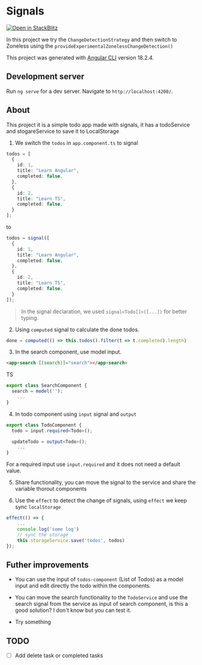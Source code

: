 # Signals

[![Open in StackBlitz](https://developer.stackblitz.com/img/open_in_stackblitz.svg)](https://stackblitz.com/edit/signals-intermedio)

In this project we try the `ChangeDetectionStrategy` and then switch to Zoneless using the `provideExperimentalZonelessChangeDetection()`

This project was generated with [Angular CLI](https://github.com/angular/angular-cli) version 18.2.4.

## Development server

Run `ng serve` for a dev server. Navigate to `http://localhost:4200/`.

## About

This project it is a simple todo app made with signals, it has a todoService and stogareService to save it to LocalStorage

1. We switch the `todos` in `app.component.ts` to signal

```ts
todos = [
  {
    id: 1,
    title: "Learn Angular",
    completed: false,
  },
  {
    id: 2,
    title: "Learn TS",
    completed: false,
  }
];
```

to

```ts
todos = signal([
  {
    id: 1,
    title: "Learn Angular",
    completed: false,
  },
  {
    id: 2,
    title: "Learn TS",
    completed: false,
  }
]);
```

>  In the signal declaration, we used `signal<Todo[]>([...])` for better typing.

2. Using `computed` signal to calculate the done todos.

```ts
done = computed(() => this.todos().filter(t => t.completed).length)
```

3. In the search component, use model input.

```html
<app-search [(search)]="search"></app-search>
```
TS
```ts
export class SearchComponent {
  search = model('');
    ...
}
```

4. In todo component using `input` signal and `output`

```ts
export class TodoComponent {
  todo = input.required<Todo>();

  updateTodo = output<Todo>();
    ...
}
```

For a required input use `input.required` and it does not need a default value.

5. Share functionality, you can move the signal to the service and share the variable thorout components

6. Use the `effect` to detect the change of signals, using `effect` we keep sync `localStorage`

```ts
effect(() => {
    ...
    console.log('some log')
    // sync the storage
    this.storageService.save('todos', todos)
});
```

## Futher improvements

- You can use the input of `todos-component` (List of Todos) as a model input and edit directly the todo within the components.

- You can move the search functionality to the `TodoService` and use the search signal from the service as input of search component, is this a good solution? I don't know but you can test it.

- Try something

## TODO

- [ ] Add delete task or completed tasks